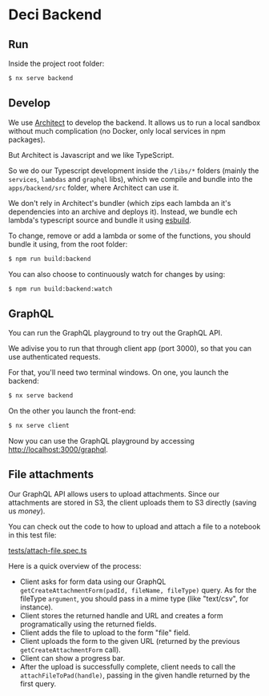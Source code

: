 # Deci Backend

## Run

Inside the project root folder:

```bash
$ nx serve backend
```

## Develop

We use [Architect](https://arc.codes) to develop the backend. It allows us to run a local sandbox without much complication (no Docker, only local services in npm packages).

But Architect is Javascript and we like TypeScript.

So we do our Typescript development inside the `/libs/*` folders (mainly the `services`, `lambdas` and `graphql` libs), which we compile and bundle into the `apps/backend/src` folder, where Architect can use it.

We don't rely in Architect's bundler (which zips each lambda an it's dependencies into an archive and deploys it). Instead, we bundle ech lambda's typescript source and bundle it using [esbuild](https://esbuild.github.io).

To change, remove or add a lambda or some of the functions, you should bundle it using, from the root folder:

```bash
$ npm run build:backend
```

You can also choose to continuously watch for changes by using:

```bash
$ npm run build:backend:watch
```

## GraphQL

You can run the GraphQL playground to try out the GraphQL API.

We adivise you to run that through client app (port 3000), so that you can use authenticated requests.

For that, you'll need two terminal windows. On one, you launch the backend:

```bash
$ nx serve backend
```

On the other you launch the front-end:

```bash
$ nx serve client
```

Now you can use the GraphQL playground by accessing [http://localhost:3000/graphql](http://localhost:3000/graphql).

## File attachments

Our GraphQL API allows users to upload attachments. Since our attachments are stored in S3, the client uploads them to S3 directly (saving us $money$).

You can check out the code to how to upload and attach a file to a notebook in this test file:

[tests/attach-file.spec.ts](tests/attach-file.spec.ts)

Here is a quick overview of the process:

- Client asks for form data using our GraphQL `getCreateAttachmentForm(padId, fileName, fileType)` query. As for the fileType `argument`, you should pass in a mime type (like "text/csv", for instance).
- Client stores the returned handle and URL and creates a form programatically using the returned fields.
- Client adds the file to upload to the form "file" field.
- Client uploads the form to the given URL (returned by the previous `getCreateAttachmentForm` call).
- Client can show a progress bar.
- After the upload is successfully complete, client needs to call the `attachFileToPad(handle)`, passing in the given handle returned by the first query.
